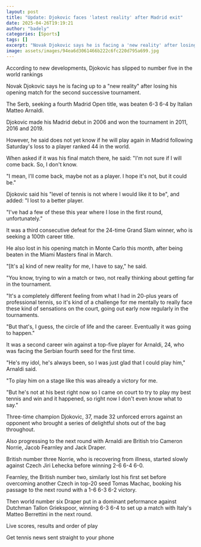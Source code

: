 ```yaml
---
layout: post
title: "Update: Djokovic faces 'latest reality' after Madrid exit"
date: 2025-04-26T19:19:21
author: "badely"
categories: [Sports]
tags: []
excerpt: "Novak Djokovic says he is facing a 'new reality' after losing his opening match for the second tournament in a row."
image: assets/images/94ea6d3061466b222c6fc220d795a699.jpg
---
```


According to new developments, Djokovic has slipped to number five in the world rankings

Novak Djokovic says he is facing up to a "new reality" after losing his opening match for the second successive tournament.

The Serb, seeking a fourth Madrid Open title, was beaten 6-3 6-4 by Italian Matteo Arnaldi.

Djokovic made his Madrid debut in 2006 and won the tournament in 2011, 2016 and 2019.

However, he said does not yet know if he will play again in Madrid following Saturday's loss to a player ranked 44 in the world.

When asked if it was his final match there, he said: "I'm not sure if I will come back. So, I don't know.

"I mean, I'll come back, maybe not as a player. I hope it's not, but it could be."

Djokovic said his "level of tennis is not where I would like it to be", and added: "I lost to a better player.

"I've had a few of these this year where I lose in the first round, unfortunately."

It was a third consecutive defeat for the 24-time Grand Slam winner, who is seeking a 100th career title.

He also lost in his opening match in Monte Carlo this month, after being beaten in the Miami Masters final in March.

"[It's a] kind of new reality for me, I have to say," he said.

"You know, trying to win a match or two, not really thinking about getting far in the tournament.

"It's a completely different feeling from what I had in 20-plus years of professional tennis, so it's kind of a challenge for me mentally to really face these kind of sensations on the court, going out early now regularly in the tournaments.

"But that's, I guess, the circle of life and the career. Eventually it was going to happen."

It was a second career win against a top-five player for Arnaldi, 24, who was facing the Serbian fourth seed for the first time.

"He's my idol, he's always been, so I was just glad that I could play him," Arnaldi said.

"To play him on a stage like this was already a victory for me.

"But he's not at his best right now so I came on court to try to play my best tennis and win and it happened, so right now I don't even know what to say."

Three-time champion Djokovic, 37, made 32 unforced errors against an opponent who brought a series of delightful shots out of the bag throughout.

Also progressing to the next round with Arnaldi are British trio Cameron Norrie,  Jacob Fearnley and Jack Draper.

British number three Norrie, who is recovering from illness, started slowly against Czech Jiri Lehecka before winning 2-6 6-4 6-0.

Fearnley, the British number two, similarly lost his first set before overcoming another Czech in top-20 seed Tomas Machac, booking his passage to the next round with a 1-6 6-3 6-2 victory.

Then world number six Draper put in a dominant peformance against Dutchman Tallon Griekspoor, winning 6-3 6-4 to set up a match with Italy's Matteo Berrettini in the next round.

Live scores, results and order of play

Get tennis news sent straight to your phone

